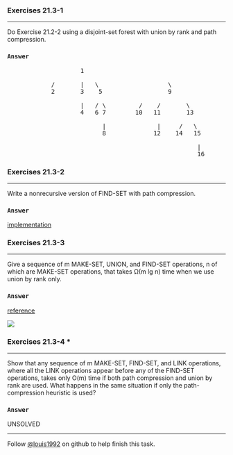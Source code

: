 ### Exercises 21.3-1
***
Do Exercise 21.2-2 using a disjoint-set forest with union by rank and path compression.

### `Answer`

<pre>
					1
				
			/		|	\	   				\	
			2		3    5					9
			
					|	/ \			/    /		 \
					4   6 7		   10   11		 13
					
						  |				 |	   /   \
	   					  8  			12    14   15
	   					  
	   					  						    |
	   					  						    16
</pre>

### Exercises 21.3-2
***
Write a nonrecursive version of FIND-SET with path compression.

### `Answer`
[implementation](./uf.cpp)

### Exercises 21.3-3
***
Give a sequence of m MAKE-SET, UNION, and FIND-SET operations, n of which are MAKE-SET operations, that takes Ω(m lg n) time when we use union by rank only.

### `Answer`
[reference](http://www.cs.toronto.edu/~avner/teaching/263/A/4sol.pdf)

![](./repo/s3/1.png)

### Exercises 21.3-4 *
***
Show that any sequence of m MAKE-SET, FIND-SET, and LINK operations, where all the LINK operations appear before any of the FIND-SET operations, takes only O(m) time if both path compression and union by rank are used. What happens in the same situation if only the path-compression heuristic is used?

### `Answer`
UNSOLVED

***
Follow [@louis1992](https://github.com/gzc) on github to help finish this task.


